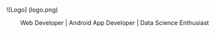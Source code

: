 ![Logo] (logo.png)

<center>Web Developer | Android App Developer | Data Science Enthusiast </center>
